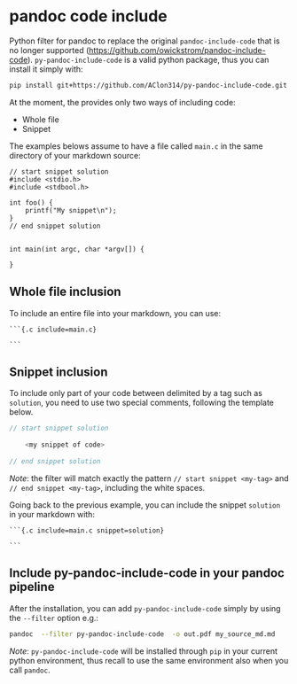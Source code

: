 # pandoc code include
Python filter for pandoc to replace the original `pandoc-include-code` that is no longer supported (https://github.com/owickstrom/pandoc-include-code).
`py-pandoc-include-code` is a valid python package, thus you can install it simply with:

```bash
pip install git+https://github.com/AClon314/py-pandoc-include-code.git
```
At the moment, the provides only two ways of including code:

- Whole file
- Snippet

The examples belows assume to have a file called `main.c` in the same directory of your markdown source:

```
// start snippet solution
#include <stdio.h>
#include <stdbool.h>

int foo() {
    printf("My snippet\n");
}
// end snippet solution


int main(int argc, char *argv[]) {

}
```

## Whole file inclusion

To include an entire file into your markdown, you can use:

    ```{.c include=main.c}

    ```

## Snippet inclusion

To include only part of your code between delimited by a tag such as `solution`, you need to use two special comments, 
following the template below.

```c
// start snippet solution
    
    <my snippet of code>
   
// end snippet solution
```
*Note*: the filter will match exactly the pattern `// start snippet <my-tag>` and `// end snippet <my-tag>`, 
including the white spaces.

Going back to the previous example, you can include the snippet `solution` in your markdown with: 

    ```{.c include=main.c snippet=solution}

    ```

## Include py-pandoc-include-code in your pandoc pipeline
After the installation, you can add `py-pandoc-include-code` simply by using the `--filter` option e.g.:

```bash
pandoc  --filter py-pandoc-include-code  -o out.pdf my_source_md.md

```

*Note*: `py-pandoc-include-code` will be installed through `pip` in your current python environment, thus recall to use 
the same environment also when you call `pandoc`.